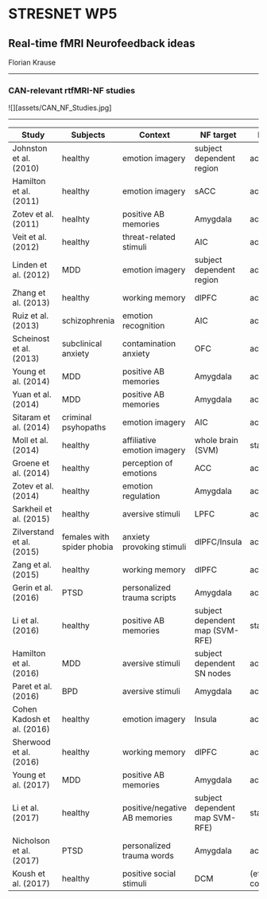 # STRESNET WP5

## Real-time fMRI Neurofeedback ideas

Florian Krause

---

<style>
.reveal {
    font-size: 10;
}
</style>
### CAN-relevant rtfMRI-NF studies

![][assets/CAN_NF_Studies.jpg]

---
Study | Subjects | Context | NF target | NF type
----- | -------- | ------- | --------- | -------
Johnston et al. (2010) | healthy | emotion imagery | subject dependent region | activation
Hamilton et al. (2011) | healthy | emotion imagery | sACC | activation
Zotev et al. (2011) | healhty | positive AB memories | Amygdala | activation
Veit et al. (2012) | healthy | threat-related stimuli | AIC | activation
Linden et al. (2012) | MDD | emotion imagery | subject dependent region | activation
Zhang et al. (2013) | healthy| working memory | dlPFC | activation
Ruiz et al. (2013) | schizophrenia | emotion recognition | AIC | activation
Scheinost et al. (2013) | subclinical anxiety | contamination anxiety | OFC | activation
Young et al. (2014) | MDD | positive AB memories | Amygdala | activation
Yuan et al. (2014) | MDD | positive AB memories | Amygdala | activation
Sitaram et al. (2014) | criminal psyhopaths | emotion imagery | AIC | activation
Moll et al. (2014) | healthy | affiliative emotion imagery | whole brain (SVM) | state
Groene et al. (2014) | healthy | perception of emotions | ACC | activation
Zotev et al. (2014) | healthy | emotion regulation | Amygdala | activation
Sarkheil et al. (2015) | healthy | aversive stimuli | LPFC | activation
Zilverstand et al. (2015) | females with spider phobia | anxiety provoking stimuli | dlPFC/Insula | activation
Zang et al. (2015) | healthy | working memory | dlPFC | activation
Gerin et al. (2016) | PTSD | personalized trauma scripts | Amygdala | activation
Li et al. (2016) | healthy | positive AB memories | subject dependent map (SVM-RFE) | state
Hamilton et al. (2016) | MDD | aversive stimuli | subject dependent SN nodes | activation
Paret et al. (2016) | BPD | aversive stimuli | Amygdala | activation
Cohen Kadosh et al. (2016) | healthy | emotion imagery | Insula | activation
Sherwood et al. (2016) | healthy | working memory | dlPFC | activation
Young et al. (2017) | MDD | positive AB memories | Amygdala | activation
Li et al. (2017) | healthy | positive/negative AB memories | subject dependent map SVM-RFE) | state
Nicholson et al. (2017) | PTSD | personalized trauma words | Amygdala | activation
Koush et al. (2017) | healthy | positive social stimuli | DCM | (effective) connectivity
